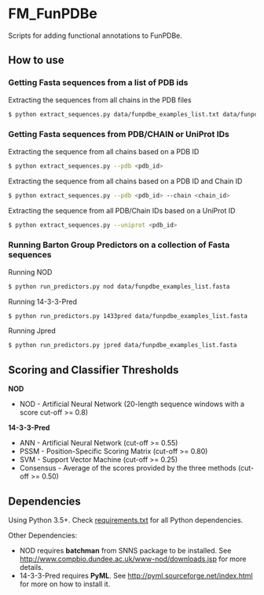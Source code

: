 # FM_FunPDBe
Scripts for adding functional annotations to FunPDBe.


## How to use

### Getting Fasta sequences from a list of PDB ids

Extracting the sequences from all chains in the PDB files
```sh
$ python extract_sequences.py data/funpdbe_examples_list.txt data/funpdbe_examples_list.fasta 
```

### Getting Fasta sequences from PDB/CHAIN or UniProt IDs

Extracting the sequence from all chains based on a PDB ID
```sh
$ python extract_sequences.py --pdb <pdb_id> 
```

Extracting the sequence from all chains based on a PDB ID and Chain ID
```sh
$ python extract_sequences.py --pdb <pdb_id> --chain <chain_id>
```

Extracting the sequence from all PDB/Chain IDs based on a UniProt ID
```sh
$ python extract_sequences.py --uniprot <pdb_id>
```

### Running Barton Group Predictors on a collection of Fasta sequences

Running NOD
```sh
$ python run_predictors.py nod data/funpdbe_examples_list.fasta
```

Running 14-3-3-Pred
```sh
$ python run_predictors.py 1433pred data/funpdbe_examples_list.fasta
```

Running Jpred
```sh
$ python run_predictors.py jpred data/funpdbe_examples_list.fasta
```


## Scoring and Classifier Thresholds

**NOD**  
* NOD - Artificial Neural Network (20-length sequence windows with a score cut-off >= 0.8)

**14-3-3-Pred**  
* ANN - Artificial Neural Network (cut-off >= 0.55)
* PSSM - Position-Specific Scoring Matrix (cut-off >= 0.80)
* SVM - Support Vector Machine (cut-off >= 0.25)
* Consensus - Average of the scores provided by the three methods (cut-off >= 0.50)


## Dependencies
Using Python 3.5+. Check [requirements.txt](./requirements.txt) for all Python dependencies.

Other Dependencies:
* NOD requires **batchman** from SNNS package to be installed. See http://www.compbio.dundee.ac.uk/www-nod/downloads.jsp for more details.
* 14-3-3-Pred requires **PyML**. See http://pyml.sourceforge.net/index.html for more on how to install it.